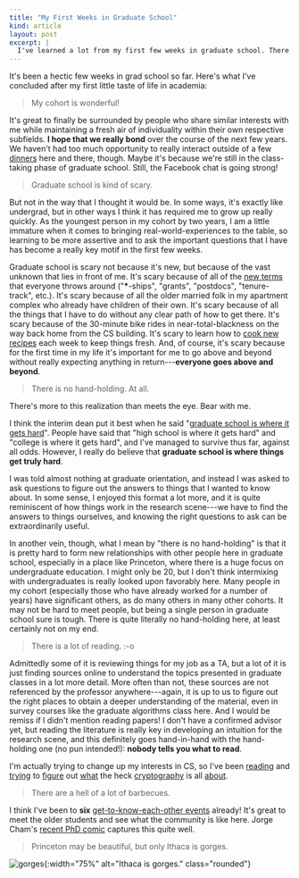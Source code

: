 ```yaml
---
title: "My First Weeks in Graduate School"
kind: article
layout: post
excerpt: |
  I've learned a lot from my first few weeks in graduate school. There are a lot of lessons to be found in any new place, and graduate school is not any different. From the mundane day-to-day changes to a whole different understanding of scientific communities, I think it's safe to say that experiencing graduate school first hand has helped me see things differently already. I can't wait to dive right into research in the coming weeks.
---
```


It's been a hectic few weeks in grad school so far. Here's what I've concluded after my first little taste of life in academia:

<blockquote class="blockquote">
  My cohort is wonderful!
</blockquote>

It's great to finally be surrounded by people who share similar interests with me while maintaining a fresh air of individuality within their own respective subfields. **I hope that we really bond** over the course of the next few years. We haven't had too much opportunity to really interact outside of a few [dinners][cohort] here and there, though. Maybe it's because we're still in the class-taking phase of graduate school. Still, the Facebook chat is going strong!

<blockquote class="blockquote">
  Graduate school is kind of scary.
</blockquote>

But not in the way that I thought it would be. In some ways, it's exactly like undergrad, but in other ways I think it has required me to grow up really quickly. As the youngest person in my cohort by two years, I am a little immature when it comes to bringing real-world-experiences to the table, so learning to be more assertive and to ask the important questions that I have has become a really key motif in the first few weeks.

Graduate school is scary not because it's new, but because of the vast unknown that lies in front of me. It's scary because of all of the [new terms][terms] that everyone throws around ("**\***-ships", "grants", "postdocs", "tenure-track", etc.). It's scary because of all the older married folk in my apartment complex who already have children of their own. It's scary because of all the things that I have to do without any clear path of how to get there. It's scary because of the 30-minute bike rides in near-total-blackness on the way back home from the CS building. It's scary to learn how to [cook new recipes][tofu-bowl] each week to keep things fresh. And, of course, it's scary because for the first time in my life it's important for me to go above and beyond without really expecting anything in return---**everyone goes above and beyond**.

<blockquote class="blockquote">
  There is no hand-holding. At all.
</blockquote>

There's more to this realization than meets the eye. Bear with me.

I think the interim dean put it best when he said "[graduate school is where it gets hard][grad-school]". People have said that "high school is where it gets hard" and "college is where it gets hard", and I've managed to survive thus far, against all odds. However, I really do believe that **graduate school is where things get truly hard**.

I was told almost nothing at graduate orientation, and instead I was asked to ask questions to figure out the answers to things that I wanted to know about. In some sense, I enjoyed this format a lot more, and it is quite reminiscent of how things work in the research scene---we have to find the answers to things ourselves, and knowing the right questions to ask can be extraordinarily useful.

In another vein, though, what I mean by "there is no hand-holding" is that it is pretty hard to form new relationships with other people here in graduate school, especially in a place like Princeton, where there is a huge focus on undergraduate education. I might only be 20, but I don't think intermixing with undergraduates is really looked upon favorably here. Many people in my cohort (especially those who have already worked for a number of years) have significant others, as do many others in many other cohorts. It may not be hard to meet people, but being a single person in graduate school sure is tough. There is quite literally no hand-holding here, at least certainly not on my end.

<blockquote class="blockquote">
  There is a lot of reading. :-o
</blockquote>

Admittedly some of it is reviewing things for my job as a TA, but a lot of it is just finding sources online to understand the topics presented in graduate classes in a lot more detail. More often than not, these sources are not referenced by the professor anywhere---again, it is up to us to figure out the right places to obtain a deeper understanding of the material, even in survey courses like the graduate algorithms class here. And I would be remiss if I didn't mention reading papers! I don't have a confirmed advisor yet, but reading the literature is really key in developing an intuition for the research scene, and this definitely goes hand-in-hand with the hand-holding one (no pun intended!): **nobody tells you what to read**.

I'm actually trying to change up my interests in CS, so I've been [reading][paper-1] and [trying][paper-2] to [figure][paper-3] out [what][paper-4] the heck [cryptography][paper-5] is all [about][paper-6].

<blockquote class="blockquote">
  There are a hell of a lot of barbecues.
</blockquote>

I think I've been to **six** [get-to-know-each-other events][events] already! It's great to meet the older students and see what the community is like here. Jorge Cham's [recent PhD comic][phd] captures this quite well.

<blockquote class="blockquote">
  Princeton may be beautiful, but only Ithaca is gorges.
</blockquote>

![gorges]({{site.baseurl}}/media/ithaca-gorges.jpg){:width="75%" alt="Ithaca is gorges." class="rounded"}

[cohort]: {{site.baseurl}}/media/cohort.jpg

[terms]: https://np.reddit.com/r/GradSchool/comments/70p9tm/i_dont_know_anything_about_rashipgrantfellowship/
[tofu-bowl]: {{site.baseurl}}/media/tofu-bowl.jpg

[grad-school]: http://gradlogic.org/grad-school-is-hard/

[paper-1]: https://people.csail.mit.edu/rivest/Rsapaper.pdf
[paper-2]: https://ee.stanford.edu/~hellman/publications/24.pdf
[paper-3]: https://crypto.stanford.edu/craig/craig-thesis.pdf
[paper-4]: https://eprint.iacr.org/2009/616.pdf
[paper-5]: https://eprint.iacr.org/2017/152.pdf
[paper-6]: https://eprint.iacr.org/2007/432.pdf

[events]: http://gradschool.princeton.edu/events/archive
[phd]: http://phdcomics.com/comics.php?f=1974